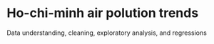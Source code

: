 # Ho-chi-minh air polution trends
 Data understanding, cleaning, exploratory analysis, and regressions
